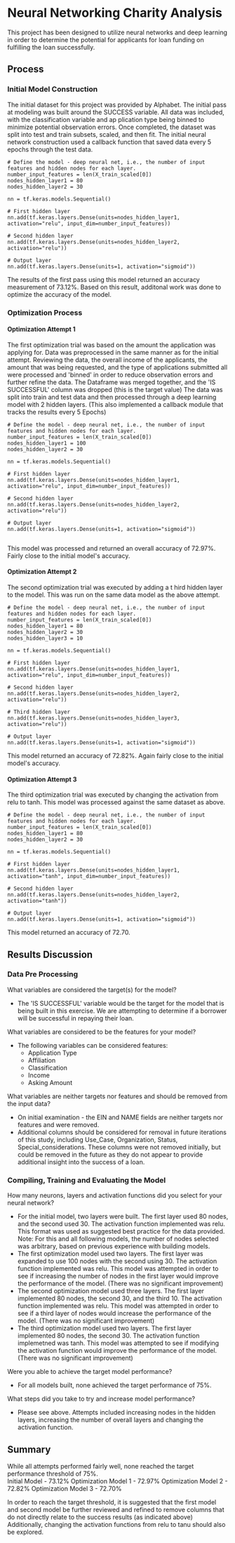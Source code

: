 # Neural Networking Charity Analysis 
This project has been designed to utilize neural networks and deep learning in order to determine the potential for applicants for loan funding on fulfilling the loan successfully.  

## Process 
### Initial Model Construction 

The initial dataset for this project was provided by Alphabet.  The initial pass at modeling was built around the SUCCESS variable.  All data was included, with the classification variable and ap plication type being binned to minimize potential observation errors.  Once completed, the dataset was split into test and train subsets, scaled, and then fit.  The initial neural network construction used a callback function that saved data every 5 epochs through the test data. 


```
# Define the model - deep neural net, i.e., the number of input features and hidden nodes for each layer.
number_input_features = len(X_train_scaled[0])
nodes_hidden_layer1 = 80
nodes_hidden_layer2 = 30

nn = tf.keras.models.Sequential()

# First hidden layer
nn.add(tf.keras.layers.Dense(units=nodes_hidden_layer1, activation="relu", input_dim=number_input_features))

# Second hidden layer
nn.add(tf.keras.layers.Dense(units=nodes_hidden_layer2, activation="relu"))

# Output layer
nn.add(tf.keras.layers.Dense(units=1, activation="sigmoid"))

```
The results of the first pass using this model returned an accuracy measurement of 73.12%.   Based on this result, additonal work was done to optimize the accuracy of the model. 

### Optimization Process 
#### Optimization Attempt 1 
The first optimization trial was based on the amount the application was applying for.   Data was preprocessed in the same manner as for the initial attempt.  Reviewing the data, the overall income of the applicants, the amount that was being requested, and the type of applications submitted all were processed and 'binned' in order to reduce observation errors and further refine the data.  The Dataframe was merged together, and the 'IS SUCCESSFUL' column was dropped (this is the target value)  The data was split into train and test data and then processed through a deep learning model with 2 hidden layers.  (This also implemented a callback module that tracks the results every 5 Epochs) 

```
# Define the model - deep neural net, i.e., the number of input features and hidden nodes for each layer.
number_input_features = len(X_train_scaled[0])
nodes_hidden_layer1 = 100
nodes_hidden_layer2 = 30

nn = tf.keras.models.Sequential()

# First hidden layer
nn.add(tf.keras.layers.Dense(units=nodes_hidden_layer1, activation="relu", input_dim=number_input_features))

# Second hidden layer
nn.add(tf.keras.layers.Dense(units=nodes_hidden_layer2, activation="relu"))

# Output layer
nn.add(tf.keras.layers.Dense(units=1, activation="sigmoid"))


```
This model was processed and returned an overall accuracy of 72.97%.  Fairly close to the initial model's accuracy.

#### Optimization Attempt 2 
The second optimization trial was executed by adding a t hird hidden layer to the model.  This was run on the same data model as the above attempt.  

```
# Define the model - deep neural net, i.e., the number of input features and hidden nodes for each layer.
number_input_features = len(X_train_scaled[0])
nodes_hidden_layer1 = 80
nodes_hidden_layer2 = 30
nodes_hidden_layer3 = 10

nn = tf.keras.models.Sequential()

# First hidden layer
nn.add(tf.keras.layers.Dense(units=nodes_hidden_layer1, activation="relu", input_dim=number_input_features))

# Second hidden layer
nn.add(tf.keras.layers.Dense(units=nodes_hidden_layer2, activation="relu"))

# Third hidden layer
nn.add(tf.keras.layers.Dense(units=nodes_hidden_layer3, activation="relu"))

# Output layer
nn.add(tf.keras.layers.Dense(units=1, activation="sigmoid"))
```

This model returned an accuracy of 72.82%.  Again fairly close to the initial model's accuracy. 


#### Optimization Attempt 3 
The third optimization trial was executed by changing the activation from relu to tanh.  This model was processed against the same dataset as above.  
```
# Define the model - deep neural net, i.e., the number of input features and hidden nodes for each layer.
number_input_features = len(X_train_scaled[0])
nodes_hidden_layer1 = 80
nodes_hidden_layer2 = 30

nn = tf.keras.models.Sequential()

# First hidden layer
nn.add(tf.keras.layers.Dense(units=nodes_hidden_layer1, activation="tanh", input_dim=number_input_features))

# Second hidden layer
nn.add(tf.keras.layers.Dense(units=nodes_hidden_layer2, activation="tanh"))

# Output layer
nn.add(tf.keras.layers.Dense(units=1, activation="sigmoid"))
```
This model returned an accuracy of 72.70.  

## Results Discussion 
### Data Pre Processing 
What variables are considered the target(s) for the model?
 - The 'IS SUCCESSFUL' variable would be the target for the model that is being built in this exercise.  We are attempting to determine if a borrower will be successful in repaying their loan. 

What variables are considered to be the features for your model? 
- The following variables can be considered features: 
    - Application Type 
    - Affiliation
    - Classification
    - Income
    - Asking Amount

What variables are neither targets nor features and should be removed from the input data? 
- On initial examination - the EIN and NAME fields are neither targets nor features and were removed.  
- Additional columns should be considered for removal in future iterations of this study, including Use_Case, Organization, Status, Special_considerations.  These columns were not removed initially, but could be removed in the future as they do not appear to provide additional insight into the success of a loan. 

### Compiling, Training and Evaluating the Model 
How many neurons, layers and activation functions did you select for your neural network?
- For the initial model, two layers were built.  The first layer used 80  nodes, and the second used 30.  The activation function implemented was relu. This format was used as suggested best practice for the data provided.  Note:  For this and all following models, the number of nodes selected was arbitrary, based on previous experience with building models. 
- The first optimization model used two layers.  The first layer was expanded to use 100 nodes with the second using 30.  The activation function implemented was relu.   This model was attempted in order to see if increasing the number of nodes in the first layer would improve the performance of the model. (There was no significant improvement)
- The second optimization model used three layers.  The first layer implemented 80 nodes, the second 30, and the third 10.  The activation function implemented was relu.  This model was attempted in order to see if a third layer of nodes would increase the performance of the model. (There was no significant improvement) 
- The third optimization model used two layers.  The first layer implemented 80 nodes, the second 30.  The activation function implemetned was tanh.  This model was attempted to see if modifying the activation function would improve the performance of the model. (There was no significant improvement)

Were you able to achieve the target model performance? 
- For all models built, none achieved the target performance of 75%. 

What steps did you take to try and increase model performance? 
- Please see above.  Attempts included increasing nodes in the hidden layers, increasing the number of overall layers and changing the activation function. 

## Summary 
While all attempts performed fairly well, none reached the target performance threshold of 75%.    
Initial Model - 73.12%
Optimization Model 1 - 72.97%
Optimization Model 2 - 72.82%
Optimization Model 3 - 72.70%

In order to reach the target threshold, it is suggested that the first model and second model be further reviewed and refined to remove columns that do not directly relate to the success results (as indicated above)  Additionally, changing the activation functions from relu to tanu should also be explored.  

